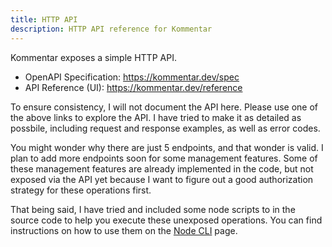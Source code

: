```yaml
---
title: HTTP API
description: HTTP API reference for Kommentar
---
```


Kommentar exposes a simple HTTP API.

- OpenAPI Specification: https://kommentar.dev/spec
- API Reference (UI): https://kommentar.dev/reference

To ensure consistency, I will not document the API here. Please use one of the above links to explore the API. I have tried to make it as detailed as possbile, including request and response examples, as well as error codes.

You might wonder why there are just 5 endpoints, and that wonder is valid. I plan to add more endpoints soon for some management features. Some of these management features are already implemented in the code, but not exposed via the API yet because I want to figure out a good authorization strategy for these operations first.

That being said, I have tried and included some node scripts to in the source code to help you execute these unexposed operations. You can find instructions on how to use them on the [Node CLI](/docs/reference/05-node-cli) page.
